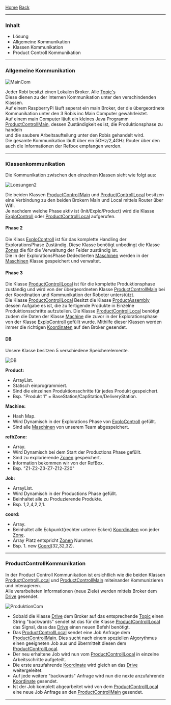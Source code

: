 [Home](home) [Back](DokuSolidus)  

----------

### Inhalt ###
 - Lösung
- Allgemeine Kommunikation
- Klassen Kommunikation
- Product Controll Kommunikation  


----------

### Allgemeine Kommunikation ###


![MainCom](https://gitlab.com/solidus/hefei/uploads/66b056e53a3628f06be19debaf31ca93/MainCom.PNG)

Jeder Robi besitzt einen Lokalen Broker. Alle [Topic's](MqttTopics)   
Diese dienen zu der Internen Kommunikation unter den verschindenden Klassen.  
Auf einem RaspberryPi läuft seperat ein main Broker, der die übergeordnete Kommunikation unter den 3 Robis inc Main Computer gewährleistet.  
Auf einem main Computer läuft ein kleines Java Programm [ProductControllMain](ProductControllMain), dessen Zuständigkeit es ist, die Produktionsphase zu handeln  
und die saubere Arbeitsaufteilung unter den Robis gehandelt wird.    
Die gesamte Kommunikation läuft über ein 5GHz/2,4GHz Router über den auch die Informationen der Refbox empfangen werden.  

----------

### Klassenkommunikation ###

Die Kommunikation zwischen den einzelnen Klassen sieht wie folgt aus:

![Loesungen2](https://gitlab.com/solidus/hefei/uploads/3f56fc07950844dfc472cc910c11dbc6/Loesungen2.PNG)


Die beiden Klassen  [ProductControllMain](ProductControllMain) und [ProductControllLocal](ProductControllLocal) besitzen eine Verbindung zu den beiden Brokern Main und Local mittels Router über Wifi.  
Je nachdem welche Phase aktiv ist (Init/Explo/Product) wird die Klasse [ExploControll](ExploControll) oder [ProductControllLocal](ProductControllLocal) aufgerufen.
#### Phase 2  
Die Klass [ExploControll](ExploControll) ist für das komplette Handling der ExplorationsPhase Zuständig. Diese Klasse benötigt unbedingt die Klasse [Zones](Zones) die für die Verwaltung der Felder zuständig ist.  
Die in der ExplorationsPhase Dedectierten [Maschinen](Machine) werden in der [Maschinen](Machine) Klasse gespeichert und verwaltet.  
#### Phase 3  
Die Klasse [ProductControllLocal](ProductControllLocal) ist für die komplette Produktionsphase zuständig und wird von der übergeordneten Klasse [ProductControllMain](ProductControllMain) bei der Koordination und Kommunikation der Roboter unterstützt.  
Die Klasse [ProductControllLocal](ProductControllLocal) Besitzt die Klasse [ProductAssembly](ProductAssembly) dessen Aufgabe es ist, die zu fertigende Produkte in Einzelne Produktionsschritte aufzuteilen. 
Die Klasse [ProductControllLocal](ProductControllLocal) benötigt zudem die Daten der Klasse [Machine](Machine) die zuvor in der Explorationsphase von der Klasse [ExploControll](ExploControll) gefüllt wurde. Mithilfe dieser Klassen werden immer die richtigen [Koordinaten](Coords) auf den Broker gesendet.
#### DB ####

Unsere Klasse besitzen 5 verschiedene Speicherelemente.

![DB](https://gitlab.com/solidus/hefei/uploads/867f6f423e4d008395342da81ffadc8a/DB.PNG)

**Product:**
- ArrayList.   
- Statisch einprogrammiert.  
- Sind die einzelnen Produktionsschritte für jedes Produkt gespeichert. 
- Bsp. "Produkt 1" = BaseStation/CapStation/DeliveryStation.   

**Machine:**  
- Hash Map.  
- Wird Dynamisch in der Explorations Phase von [ExploControll](ExploControll) gefüllt. 
- Sind alle [Maschinen](Machien) von unserem Team abgespeichert.  

**refbZone:**
- Array.  
- Wird Dynamisch bei dem Start der Productions Phase gefüllt. 
- Sind zu explorierende [Zonen](Zones) gespeichert.  
- Information bekommen wir von der RefBox.  
- Bsp. "Z1-Z2-Z3-Z7-Z12-Z20"

**Job:**
- ArrayList.  
- Wird Dynamisch in der Productions Phase gefüllt.
- Beinhaltet alle zu Produzierende Produkte.  
- Bsp. 1,2,4,2,2,1.    

**coord:**
- Array.  
- Beinhaltet alle Eckpunkt(rechter unterer Ecken) [Koordinaten](Coord) von jeder [Zone](Zones).
- Array Platz entspricht [Zonen](Zones) Nummer.    
- Bsp. 1. new [Coord](Coords)(32,32,32).  

----------

### ProductControllKommunikation ###

In der Product Controll Kommunikation ist ersichtlich wie die beiden Klassen [ProductControllLocal](ProductControllLocal) und [ProductControllMain](ProductControllMain) miteinander Kommunizieren und interagieren.  
Alle verarbeiteten Informationen (neue Ziele) werden mittels Broker dem [Drive](Drive) gesendet.  

![ProduktionCom](https://gitlab.com/solidus/hefei/uploads/09112bbaa859a3604cea2f76c2154477/ProduktionCom.PNG)



- Sobald die Klasse [Drive](Drive) dem Broker auf das entsprechende [Topic](MqttTopics) einen String "backwards" sendet ist das für die Klasse [ProductControllLocal](ProductControllLocal) das Signal, dass das [Drive](Drive) einen neuen Befehl benötigt.  
- Das [ProductControllLocal](ProductControllLocal) sendet eine Job Anfrage dem [ProductControllMain](ProductControllMain).  Dies sucht nach einem speziellen Algorythmus einen geeigneten Job aus und übermittelt diesen dem [ProductControllLocal](ProductControllLocal).  
- Der neu erhaltene Job wird nun vom [ProductControllLocal](ProductControllLocal) in einzelne Arbeitsschritte aufgeteilt.  
- Die erste anzufahrende [Koordinate](Coords) wird gleich an das [Drive](Drive) weitergeleitet.  
- Auf jede weitere "backwards" Anfrage wird nun die nexte anzufahrende [Koordinate](Coords) gesendet.  
- Ist der Job komplett abgearbeitet wird von dem [ProductControllLocal](ProductControllLocal) eine neue Job Anfrage an den [ProductControllMain](ProductControllMain) gesendet.  

 
----------



